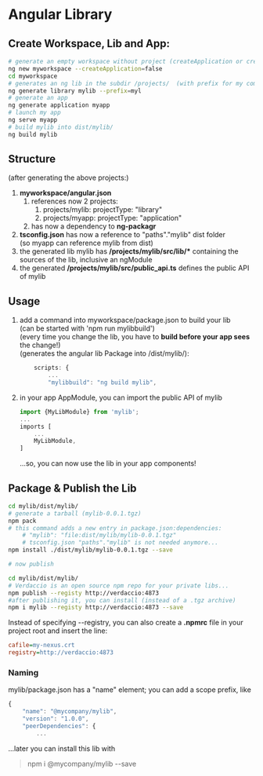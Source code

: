 <link rel="stylesheet" href="../_github-markdown.css">

# Angular Library

## Create Workspace, Lib and App:
```sh
# generate an empty workspace without project (createApplication or create-application)
ng new myworkspace --createApplication=false
cd myworkspace
# generates an ng lib in the subdir /projects/  (with prefix for my component selector)
ng generate library mylib --prefix=myl
# generate an app
ng generate application myapp
# launch my app
ng serve myapp
# build mylib into dist/mylib/
ng build mylib
```
## Structure
(after generating the above projects:)

1. **myworkspace/angular.json**
    1. references now 2 projects:
        1. projects/mylib: projectType: "library"
        1. projects/myapp: projectType: "application"
    1. has now a dependency to **ng-packagr**
1. **tsconfig.json** has now a reference to "paths"."mylib" dist folder<br>(so myapp can reference mylib from dist)
1. the generated lib mylib has **/projects/mylib/src/lib/\*** containing the sources of the lib, inclusive an ngModule
1. the generated **/projects/mylib/src/public_api.ts** defines the public API of mylib

## Usage

1. add a command into myworkspace/package.json to build your lib<br>
(can be started with 'npm run mylibbuild')<br>
(every time you change the lib, you have to **build before your app sees** the change!)<br>
(generates the angular lib Package into /dist/mylib/):
    ```ts
        scripts: {
            ...
            "mylibbuild": "ng build mylib",
    ```

1. in your app AppModule, you can import the public API of mylib
    ```ts
    import {MyLibModule} from 'mylib';
    ...
    imports [
        ...
        MyLibModule,
    ]
    ```
    ...so, you can now use the lib in your app components!

## Package & Publish the Lib
```sh
cd mylib/dist/mylib/
# generate a tarball (mylib-0.0.1.tgz)
npm pack
# this command adds a new entry in package.json:dependencies:
    # "mylib": "file:dist/mylib/mylib-0.0.1.tgz"
    # tsconfig.json "paths"."mylib" is not needed anymore...
npm install ./dist/mylib/mylib-0.0.1.tgz --save

# now publish

cd mylib/dist/mylib/
# Verdaccio is an open source npm repo for your private libs...
npm publish --registy http://verdaccio:4873
#after publishing it, you can install (instead of a .tgz archive)
npm i mylib --registy http://verdaccio:4873 --save
```
Instead of specifying --registry, you can also create a **.npmrc** file in your project root and insert the line:<br>
```ini
cafile=my-nexus.crt
registry=http://verdaccio:4873
```
### Naming
mylib/package.json has a "name" element; you can add a scope prefix, like
```ts
{
    "name": "@mycompany/mylib",
    "version": "1.0.0",
    "peerDependencies": {
        ...
```
...later you can install this lib with
> npm i @mycompany/mylib --save
